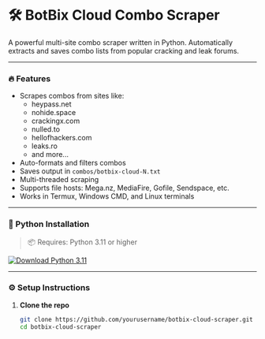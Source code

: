 # 🛠 BotBix Cloud Combo Scraper

A powerful multi-site combo scraper written in Python. Automatically extracts and saves combo lists from popular cracking and leak forums.

---

### 🔥 Features

- Scrapes combos from sites like:
  - heypass.net
  - nohide.space
  - crackingx.com
  - nulled.to
  - hellofhackers.com
  - leaks.ro
  - and more...
- Auto-formats and filters combos
- Saves output in `combos/botbix-cloud-N.txt`
- Multi-threaded scraping
- Supports file hosts: Mega.nz, MediaFire, Gofile, Sendspace, etc.
- Works in Termux, Windows CMD, and Linux terminals

---

### 🐍 Python Installation

> 📦 Requires: Python 3.11 or higher

[![Download Python 3.11](https://img.shields.io/badge/Python-Download%203.11-blue?logo=python&logoColor=white)](https://www.python.org/downloads/release/python-3110/)

---

### ⚙️ Setup Instructions

1. **Clone the repo**
   ```bash
   git clone https://github.com/yourusername/botbix-cloud-scraper.git
   cd botbix-cloud-scraper
